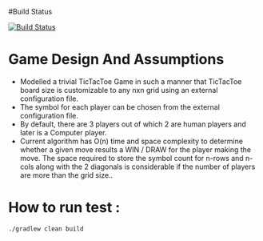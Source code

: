 #Build Status

[![Build Status](https://travis-ci.org/connect2nelson/tictactoe.svg?branch=master)](https://travis-ci.org/connect2nelson/tictactoe)


# Game Design And Assumptions

- Modelled a trivial TicTacToe Game in such a manner that TicTacToe board size is customizable to any nxn grid using an external configuration file.
- The symbol for each player can be chosen from the external configuration file.
- By default, there are 3 players out of which 2 are human players and later is a Computer player.
- Current algorithm has O(n) time and space complexity to determine whether a given move results a WIN / DRAW for the player making the move. The space required to store the symbol count for n-rows and n-cols along with the 2 diagonals is considerable if the number of players are more than the grid size..   

# How to run test :

``./gradlew clean build``